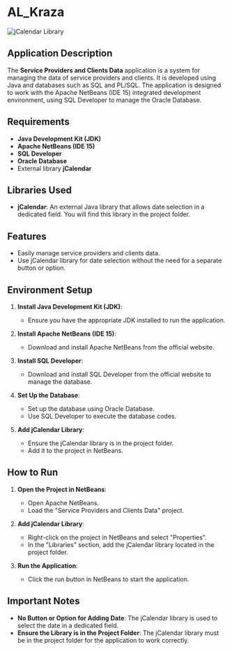 # AL_Kraza
![jCalendar Library]([https://github.com/minamagdy-IOS/AL_Kraza/blob/main/src/WhatsApp%20Image%202024-07-24%20at%206.37.03%20PM%20(1).jpeg?raw=true)
## Application Description

The **Service Providers and Clients Data** application is a system for managing the data of service providers and clients. It is developed using Java and databases such as SQL and PL/SQL. The application is designed to work with the Apache NetBeans (IDE 15) integrated development environment, using SQL Developer to manage the Oracle Database.

## Requirements

- **Java Development Kit (JDK)**
- **Apache NetBeans (IDE 15)**
- **SQL Developer**
- **Oracle Database**
- External library **jCalendar**

## Libraries Used

- **jCalendar**: An external Java library that allows date selection in a dedicated field. You will find this library in the project folder.

## Features

- Easily manage service providers and clients data.
- Use jCalendar library for date selection without the need for a separate button or option.

## Environment Setup

1. **Install Java Development Kit (JDK)**:
   - Ensure you have the appropriate JDK installed to run the application.

2. **Install Apache NetBeans (IDE 15)**:
   - Download and install Apache NetBeans from the official website.

3. **Install SQL Developer**:
   - Download and install SQL Developer from the official website to manage the database.

4. **Set Up the Database**:
   - Set up the database using Oracle Database.
   - Use SQL Developer to execute the database codes.

5. **Add jCalendar Library**:
   - Ensure the jCalendar library is in the project folder.
   - Add it to the project in NetBeans.

## How to Run

1. **Open the Project in NetBeans**:
   - Open Apache NetBeans.
   - Load the "Service Providers and Clients Data" project.

2. **Add jCalendar Library**:
   - Right-click on the project in NetBeans and select "Properties".
   - In the "Libraries" section, add the jCalendar library located in the project folder.

3. **Run the Application**:
   - Click the run button in NetBeans to start the application.

## Important Notes

- **No Button or Option for Adding Date**: The jCalendar library is used to select the date in a dedicated field.
- **Ensure the Library is in the Project Folder**: The jCalendar library must be in the project folder for the application to work correctly.




